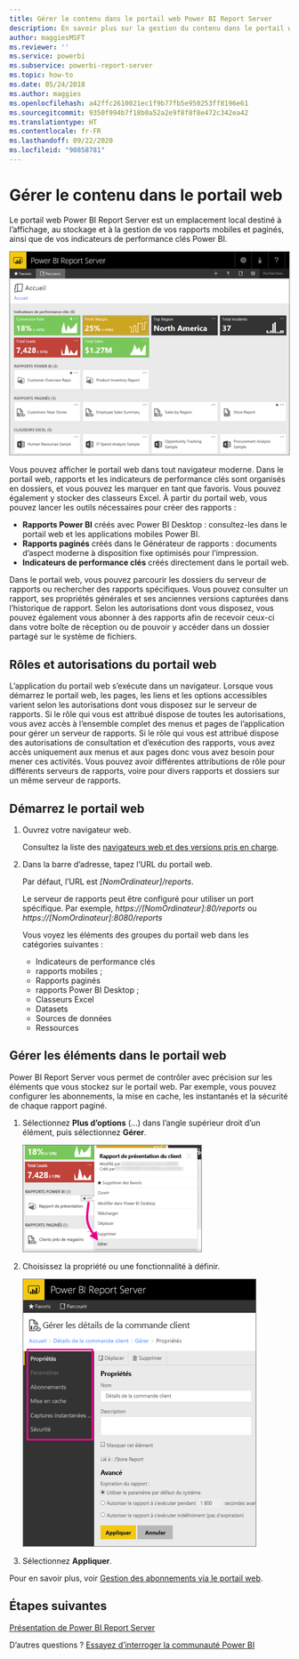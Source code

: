 ```yaml
---
title: Gérer le contenu dans le portail web Power BI Report Server
description: En savoir plus sur la gestion du contenu dans le portail web Power BI Report Server.
author: maggiesMSFT
ms.reviewer: ''
ms.service: powerbi
ms.subservice: powerbi-report-server
ms.topic: how-to
ms.date: 05/24/2018
ms.author: maggies
ms.openlocfilehash: a42ffc2610021ec1f9b77fb5e950253ff8196e61
ms.sourcegitcommit: 9350f994b7f18b0a52a2e9f8f8f8e472c342ea42
ms.translationtype: HT
ms.contentlocale: fr-FR
ms.lasthandoff: 09/22/2020
ms.locfileid: "90858781"
---
```

# <a name="manage-content-in-the-web-portal"></a>Gérer le contenu dans le portail web 
Le portail web Power BI Report Server est un emplacement local destiné à l’affichage, au stockage et à la gestion de vos rapports mobiles et paginés, ainsi que de vos indicateurs de performance clés Power BI.

![Portail web Power BI Report Server](media/getting-around/report-server-web-portal.png)

Vous pouvez afficher le portail web dans tout navigateur moderne. Dans le portail web, rapports et les indicateurs de performance clés sont organisés en dossiers, et vous pouvez les marquer en tant que favoris. Vous pouvez également y stocker des classeurs Excel. À partir du portail web, vous pouvez lancer les outils nécessaires pour créer des rapports :

* **Rapports Power BI** créés avec Power BI Desktop : consultez-les dans le portail web et les applications mobiles Power BI.
* **Rapports paginés** créés dans le Générateur de rapports : documents d’aspect moderne à disposition fixe optimisés pour l’impression.
* **Indicateurs de performance clés** créés directement dans le portail web.

Dans le portail web, vous pouvez parcourir les dossiers du serveur de rapports ou rechercher des rapports spécifiques. Vous pouvez consulter un rapport, ses propriétés générales et ses anciennes versions capturées dans l’historique de rapport. Selon les autorisations dont vous disposez, vous pouvez également vous abonner à des rapports afin de recevoir ceux-ci dans votre boîte de réception ou de pouvoir y accéder dans un dossier partagé sur le système de fichiers.

## <a name="web-portal-roles-and-permissions"></a>Rôles et autorisations du portail web
L’application du portail web s’exécute dans un navigateur. Lorsque vous démarrez le portail web, les pages, les liens et les options accessibles varient selon les autorisations dont vous disposez sur le serveur de rapports. Si le rôle qui vous est attribué dispose de toutes les autorisations, vous avez accès à l’ensemble complet des menus et pages de l’application pour gérer un serveur de rapports. Si le rôle qui vous est attribué dispose des autorisations de consultation et d’exécution des rapports, vous avez accès uniquement aux menus et aux pages donc vous avez besoin pour mener ces activités. Vous pouvez avoir différentes attributions de rôle pour différents serveurs de rapports, voire pour divers rapports et dossiers sur un même serveur de rapports.

## <a name="start-the-web-portal"></a>Démarrez le portail web
1. Ouvrez votre navigateur web.
   
    Consultez la liste des [navigateurs web et des versions pris en charge](browser-support.md).
2. Dans la barre d’adresse, tapez l’URL du portail web.
   
    Par défaut, l’URL est <em>[NomOrdinateur]/reports</em>.
   
    Le serveur de rapports peut être configuré pour utiliser un port spécifique. Par exemple, <em>https://[NomOrdinateur]:80/reports</em> ou <em>https://[NomOrdinateur]:8080/reports</em>
   
    Vous voyez les éléments des groupes du portail web dans les catégories suivantes :
   
   * Indicateurs de performance clés
   * rapports mobiles ;
   * Rapports paginés
   * rapports Power BI Desktop ;
   * Classeurs Excel
   * Datasets
   * Sources de données
   * Ressources

## <a name="manage-items-in-the-web-portal"></a>Gérer les éléments dans le portail web
Power BI Report Server vous permet de contrôler avec précision sur les éléments que vous stockez sur le portail web. Par exemple, vous pouvez configurer les abonnements, la mise en cache, les instantanés et la sécurité de chaque rapport paginé.

1. Sélectionnez **Plus d’options** (...) dans l’angle supérieur droit d’un élément, puis sélectionnez **Gérer**.
   
    ![Sélectionner Gérer](media/getting-around/report-server-web-portal-manage-ellipsis.png)
2. Choisissez la propriété ou une fonctionnalité à définir.
   
    ![Sélectionner une propriété](media/getting-around/report-server-web-portal-manage-properties.png)
3. Sélectionnez **Appliquer**.

Pour en savoir plus, voir [Gestion des abonnements via le portail web](/sql/reporting-services/working-with-subscriptions-web-portal).

## <a name="next-steps"></a>Étapes suivantes
[Présentation de Power BI Report Server](get-started.md)

D’autres questions ? [Essayez d’interroger la communauté Power BI](https://community.powerbi.com/)